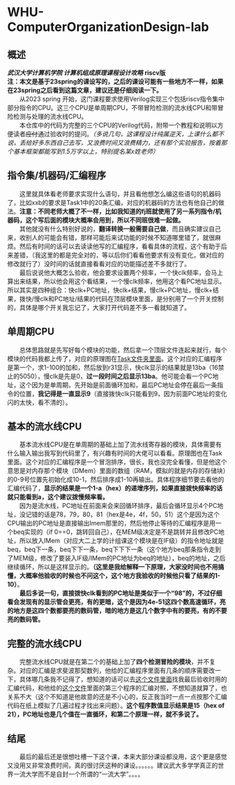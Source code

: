 # WHU-ComputerOrganizationDesign-lab
## 概述
***武汉大学计算机学院 计算机组成原理课程设计攻略***   **riscv版**<br>
**注：本文是基于23spring的课设写的，之后的课设可能有一些地方不一样，如果在23spring之后看到这篇文章，建议还是仔细阅读一下。**<br>
&emsp;&emsp;从2023 spring 开始，这门课程要求使用Verilog实现三个包括riscv指令集中部分指令的CPU。这三个CPU是单周期CPU，不带冒险检测的流水线CPU和带冒险检测与处理的流水线CPU。<br>
&emsp;&emsp;本仓库中的代码为完整的三个CPU的Verilog代码，附带一个教程和说明以方便读者~~应付~~通过验收时的提问。*（多说几句，这课程设计纯属逆天，上课什么都不说，丢给好多东西自己去写，又浪费时间又浪费精力，还有那个实验报告，按着那个基本框架都能写到1.5万字以上，特别提名某x姓老师）*<br>
## 指令集/机器码/汇编程序
&emsp;&emsp;这里就具体看老师要求实现什么语句，并且看他想怎么编这些语句的机器码了，比如xxb的要求是Task1中的20条汇编，对应的机器码的方法也有他自己的做法。**注意：不同老师大概了不一样，比如我知道的fj班就使用了另一系列指令/机器码，这个写后面的模块大概率会用到，所以不同班很难一起做。**<br>
&emsp;&emsp;其他就没有什么特别好说的，**翻译转换一般需要自己做**，而且确实建议自己来，收别人的可能会有错，那样可能后来试功能的时候不知道哪里错了，就很麻烦。然后有时间的话可以去读读他写的汇编程序，看看具体的流程，这个有助于后来差错，（我这里的都是完全对的，等以后你们看看他要求有没有变化，做对应的修改就行了）没时间的话就直接看看对应的功能描述差不多就行了。<br>
&emsp;&emsp;最后说说他大概怎么验收，他会要求设置两个频率，一个快clk频率，会马上算出来结果，所以他会用这个看结果，一个慢clk频率，他用这个看PC地址显示。所以其实是四种组合：快clk+PC地址，快clk+结果，慢clk+PC地址，慢clk+结果，拨快/慢clk和PC地址/结果的代码在顶层模块里面，是分别用了一个开关控制的，具体是哪个开关我忘记了，大家打开代码差不多一看就知道了。<br>
## 单周期CPU
&emsp;&emsp;总体思路就是先写好每个模块的功能，然后拿一个顶层文件连起来就行，每个模块的代码我都上传了，对应的原理图在[Task文件夹里面](https://github.com/bryceyin13/WHU-ComputerOrganizationDesign-lab/blob/main/Task/Task2%20SingleCycleCPU.pdf)。这个对应的汇编程序是第一个，求1-100的加和，然后放到r31显示，快clk显示的结果就是13ba（16禁止的5050），慢clk是先是0，**过一段时间之后显示13ba**。他可能会看一个PC地址，这个因为是单周期，先开始是前面循环加和，最后PC地址会停在最后一条指令的位置，**我记得是一直显示9**（直接拨快clk只能看到9，因为前面PC地址的变化闪的太快，看不清的）。
## 基本的流水线CPU
&emsp;&emsp;基本流水线CPU是在单周期的基础上加了流水线寄存器的模块，具体需要有什么输入输出我写到代码里了，有兴趣有时间的大佬可以看看。原理图也在Task里面。这个对应的汇编程序是一个冒泡排序，很长，我也没完全看懂，但是他这个意思是对内存那个模块（DMem）里面的数组（RAM，模拟的就是内存的存储块）的0-9号位置先初始化成10-1，然后排序成1-10再输出。具体程序细节要去看他的汇编代码了，**显示的结果是一个1-a（hex）的递增序列，如果直接拨快频率的话就只能看到a，这个建议拨慢频率看。**<br>
&emsp;&emsp;因为是流水线，PC地址在前面来会来回循环排序，最后会循环显示4个PC地址，没记错的话是78，79，80，81（hex是4e，4f，50，51）这个是因为这个CPU输出的PC地址是直接输出Imem那里的，然后他停止等待的汇编程序是用一个beq实现的（if 0==0，跳转回自己），在MEM级决定是不是跳转并且修改PC地址，所以放入IMem（对应大二上学的计组课这个模块是在IF级）的指令地址就是beq，beq下一条，beq下下一条，beq下下下一条（这个地方beq那条指令走到了MEM级，修改了要装入IF级/IMem的PC地址为beq的地址），beq的地址，之后继续循环，所以是这样显示的。**（这里是我给解释一下原理，大家没时间也不用搞懂，大概率他验收的时候也不问这个，这个地方我验收的时候他只看了结果的1-10）**。<br>
&emsp;&emsp;**最后多说一句，直接拨快clk看到的PC地址是类似于一个“98”的，不过仔细看会发现有的显示管会更亮，有的更暗，这个是因为4e-51这四个数高速循环，亮的地方是这四个数都要亮的数码管，暗的地方是这几个数字中有的要亮，有的不要亮的数码管。**<br>
## 完整的流水线CPU
&emsp;&emsp;完整流水线CPU就是在第二个的基础上加了**四个检测冒险的模块**，并不复杂。对应的汇编是求斐波那契数列，他给的汇编程序里面有几条的顺序需要改一下，具体哪几条我不记得了，想知道的话可以去[这个文件里面](https://github.com/bryceyin13/WHU-ComputerOrganizationDesign-lab/blob/main/Final_Pipeline/IMem.v)找我最后验收时用的汇编代码，和他给的[这个文件](https://github.com/bryceyin13/WHU-ComputerOrganizationDesign-lab/blob/main/Task/Task1%20%E6%8C%87%E4%BB%A4%E7%B3%BB%E7%BB%9F%E4%B8%8E%E9%AA%8C%E8%AF%81%E7%A8%8B%E5%BA%8F%E8%AF%BE%E5%A0%82%E7%94%A8.pdf)里面的第三个程序的汇编对照，不想知道就算了，也关系不大（这个不知道是他故意的还是不小心的，反正我当时一点一点按那个汇编代码在纸上模拟了几遍过程才找出来问题）。**这个程序数值显示结果是15（hex of 21），PC地址也是几个值在一直循环，和第二个原理一样，就不多说了。**
## 结尾
&emsp;&emsp;最后的最后还是很想吐槽一下这个课，本来大部分课设都没用，这个更是感觉又没用又非常浪费时间，真的很讨厌这种的课设。。。。。。建议武大多学学真正的世界一流大学而不是自封一个所谓的“一流大学”。。。。
